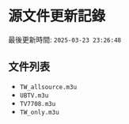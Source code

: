 # 源文件更新記錄

最後更新時間: `2025-03-23 23:26:48`

## 文件列表
- `TW_allsource.m3u`
- `UBTV.m3u`
- `TV7708.m3u`
- `TW_only.m3u`
